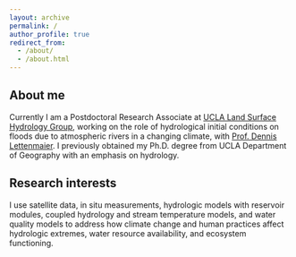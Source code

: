 ```yaml
---
layout: archive
permalink: /
author_profile: true
redirect_from: 
  - /about/
  - /about.html
---
```

## About me
Currently I am a Postdoctoral Research Associate at [UCLA Land Surface Hydrology Group](http://www.hydro.ucla.edu/index.php), working on the role of hydrological initial conditions on floods due to atmospheric rivers in a changing climate, with [Prof. Dennis Lettenmaier](https://geog.ucla.edu/person/dennis-lettenmaier/). I previously obtained my Ph.D. degree from UCLA Department of Geography with an emphasis on hydrology.

## Research interests
I use satellite data, in situ measurements, hydrologic models with reservoir modules, coupled hydrology and stream temperature models, and water quality models to address how climate change and human practices affect hydrologic extremes, water resource availability, and ecosystem functioning.
